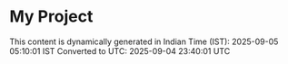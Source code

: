 # My Project

This content is dynamically generated in Indian Time (IST): 2025-09-05 05:10:01 IST
Converted to UTC: 2025-09-04 23:40:01 UTC

